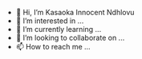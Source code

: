 - 👋 Hi, I’m Kasaoka Innocent Ndhlovu
- 👀 I’m interested in ...
- 🌱 I’m currently learning ...
- 💞️ I’m looking to collaborate on ...
- 📫 How to reach me ...

<!---
Innoscend/Innoscend is a ✨ special ✨ repository because its `README.md` (this file) appears on your GitHub profile.
You can click the Preview link to take a look at your changes.
--->
